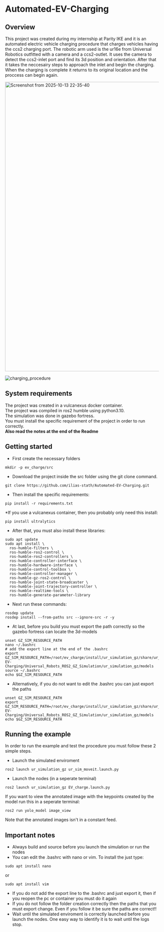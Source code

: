 # Automated-EV-Charging
## Overview
This project was created during my internship at Parity IKE and it is an automated electric vehicle charging procedure that charges vehicles having the ccs2 charging port. 
The robotic arm used is the ur16e from Universal Robotics outfitted with a camera and a ccs2-outlet.
It uses the camera to detect the ccs2-inlet port and find its 3d position and orientation. 
After that it takes the neccesairy steps to approach the inlet and begin the charging.
When the charging is complete it returns to its original location and the proccess can begin again.

<img width="1684" height="948" alt="Screenshot from 2025-10-13 22-35-40" src="https://github.com/user-attachments/assets/fd1f2ccb-93a4-463f-a72f-247dfa0f10b3" />

![charging_procedure](https://github.com/user-attachments/assets/9d590b2d-2743-4ff1-a864-6b38f613ed35)




## System requirements
The project was created in a vulcanexus docker container.<br>
The project was compiled in ros2 humble using python3.10.<br>
The simulation was done in gazebo fortress.<br>
You must install the specific requirement of the project in order to run correctly.<br>
**Also read the notes at the end of the Readme**

## Getting started
* First create the necessary folders
```
mkdir -p ev_charge/src
```
* Download the project inside the src folder using the git clone command.
```
git clone https://github.com/ilias-stath/Automated-EV-Charging.git
```
* Then install the specific requirements:
```
pip install -r requirements.txt
```
  *If you use a vulcanexus container, then you probably only need this install:
  ```
  pip install ultralytics
  ```
* After that, you must also install these libraries:
```
sudo apt update
sudo apt install \
  ros-humble-filters \
  ros-humble-ros2-control \
  ros-humble-ros2-controllers \
  ros-humble-controller-interface \
  ros-humble-hardware-interface \
  ros-humble-control-toolbox \
  ros-humble-controller-manager \
  ros-humble-gz-ros2-control \
  ros-humble-joint-state-broadcaster \
  ros-humble-joint-trajectory-controller \
  ros-humble-realtime-tools \
  ros-humble-generate-parameter-library
```
* Next run these commands:
```
rosdep update
rosdep install --from-paths src --ignore-src -r -y
```
* At last, before you build you must export the path correctly so the gazebo fortress can locate the 3d-models
```
unset GZ_SIM_RESOURCE_PATH
nano ~/.bashrc
# add the export line at the end of the .bashrc
export GZ_SIM_RESOURCE_PATH=/root/ev_charge/install/ur_simulation_gz/share/ur_simulation_gz/models:/root/ev_charge/src/Automated-EV-Charging/Universal_Robots_ROS2_GZ_Simulation/ur_simulation_gz/models
source ~/.bashrc
echo $GZ_SIM_RESOURCE_PATH
```
* Alternatively, if you do not want to edit the .bashrc you can just export the paths
```
unset GZ_SIM_RESOURCE_PATH
export GZ_SIM_RESOURCE_PATH=/root/ev_charge/install/ur_simulation_gz/share/ur_simulation_gz/models:/root/ev_charge/src/Automated-EV-Charging/Universal_Robots_ROS2_GZ_Simulation/ur_simulation_gz/models
echo $GZ_SIM_RESOURCE_PATH
```

## Running the example
In order to run the example and test the procedure you must follow these 2 simple steps.<br>

* Launch the simulated enviroment
```
ros2 launch ur_simulation_gz ur_sim_moveit.launch.py
```

* Launch the nodes (in a seperate terminal)
```
ros2 launch ur_simulation_gz EV_charge.launch.py
```

If you want to view the annotated image with the keypoints created by the model run this in a seperate terminal:
```
ros2 run yolo_model image_view
```
Note that the annotated images isn't in a constant feed.

## Important notes

* Always build and source before you launch the simulation or run the nodes
* You can edit the .bashrc with nano or vim. To install the just type:
```
sudo apt install nano
```
or
```
sudo apt install vim
```
* If you do not add the export line to the .bashrc and just export it, then if you reopen the pc or container you must do it again
* If you do not follow the folder creation correctly then the paths that you must export change. Even if you follow it be sure the paths are correct!!
* Wait until the simulated enviroment is correctly launched before you launch the nodes. One easy way to identify it is to wait until the logs stop.
